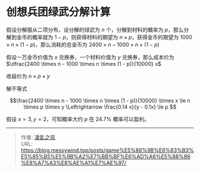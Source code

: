 # 创想兵团绿武分解计算


假设分解服从二项分布，设分解的绿武为 $n$ 个，分解到材料的概率为 $p$，那么分解到金币的概率就为 $1 - p$，则获得材料的期望为 $n \times p$，获得金币的期望为 $1000 \times n \times (1 - p)$，那么消耗的总金币为
$2400 \times n - 1000 \times n \times (1 - p)$

假设一万金币价值为 $x$ 兑换券，一个材料价值为 $y$ 兑换券，那么成本价为
$\dfrac{2400 \times n - 1000 \times n \times (1 - p)}{10000} x$

收益价为 $n \times p \times y$

解不等式

$$\frac{2400 \times n - 1000 \times n \times (1 - p)}{10000} \times x \le n \times p \times y \Leftrightarrow \frac{0.14 x}{y - 0.1x} \le p $$

假设 $x = 3, y = 2$，可知概率大约 $p$ 在 $24.7\%$ 概率可以盈利。


---

> 作者: [凌乱之风](https://github.com/messywind)  
> URL: https://blog.messywind.top/posts/game%E5%88%9B%E6%83%B3%E5%85%B5%E5%9B%A2%E7%BB%BF%E6%AD%A6%E5%88%86%E8%A7%A3%E8%AE%A1%E7%AE%97/  

